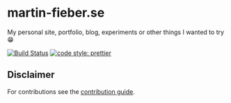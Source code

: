 # martin-fieber.se

My personal site, portfolio, blog, experiments or other things I wanted to try 😁

[![Build Status][bsimg]][bsurl]
[![code style: prettier][ptimg]][pturl]

## Disclaimer

For contributions see the [contribution guide](CONTRIBUTING.md).

[bsurl]: https://circleci.com/gh/MartinHelmut/martin-fieber.de/tree/main
[bsimg]: https://circleci.com/gh/MartinHelmut/martin-fieber.de/tree/main.svg?style=shield
[ptimg]: https://img.shields.io/badge/code_style-prettier-ff69b4.svg
[pturl]: https://github.com/prettier/prettier
